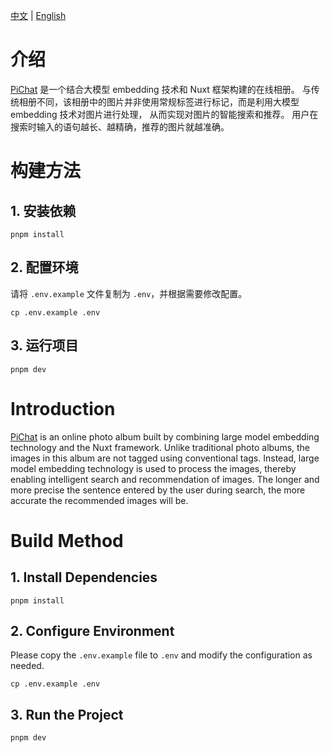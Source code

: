 [中文](#介绍) | [English](#introduction)

# 介绍

[PiChat](https://pichat.uniall.site) 是一个结合大模型 embedding 技术和 Nuxt 框架构建的在线相册。
与传统相册不同，该相册中的图片并非使用常规标签进行标记，而是利用大模型 embedding 技术对图片进行处理，
从而实现对图片的智能搜索和推荐。
用户在搜索时输入的语句越长、越精确，推荐的图片就越准确。

# 构建方法

## 1. 安装依赖

```fish
pnpm install
```

## 2. 配置环境

请将 `.env.example` 文件复制为 `.env`，并根据需要修改配置。

```fish
cp .env.example .env
```

## 3. 运行项目

```fish
pnpm dev
```

# Introduction

[PiChat](https://pichat.uniall.site) is an online photo album built by combining large model embedding technology and the Nuxt framework.
Unlike traditional photo albums, the images in this album are not tagged using conventional tags. Instead, large model embedding technology is used to process the images,
thereby enabling intelligent search and recommendation of images.
The longer and more precise the sentence entered by the user during search, the more accurate the recommended images will be.

# Build Method

## 1. Install Dependencies

```fish
pnpm install
```

## 2. Configure Environment

Please copy the `.env.example` file to `.env` and modify the configuration as needed.

```fish
cp .env.example .env
```

## 3. Run the Project

```fish
pnpm dev
```
